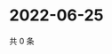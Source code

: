 # 2022-06-25

共 0 条

<!-- BEGIN WEIBO -->
<!-- 最后更新时间 Sat Jun 25 2022 05:00:49 GMT+0800 (China Standard Time) -->

<!-- END WEIBO -->

